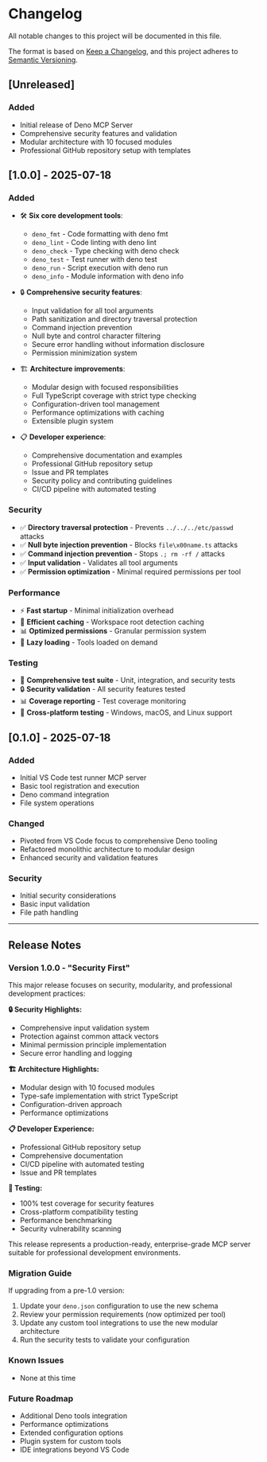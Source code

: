 # Changelog

All notable changes to this project will be documented in this file.

The format is based on [Keep a Changelog](https://keepachangelog.com/en/1.0.0/),
and this project adheres to
[Semantic Versioning](https://semver.org/spec/v2.0.0.html).

## [Unreleased]

### Added

- Initial release of Deno MCP Server
- Comprehensive security features and validation
- Modular architecture with 10 focused modules
- Professional GitHub repository setup with templates

## [1.0.0] - 2025-07-18

### Added

- 🛠️ **Six core development tools**:
  - `deno_fmt` - Code formatting with deno fmt
  - `deno_lint` - Code linting with deno lint
  - `deno_check` - Type checking with deno check
  - `deno_test` - Test runner with deno test
  - `deno_run` - Script execution with deno run
  - `deno_info` - Module information with deno info

- 🔒 **Comprehensive security features**:
  - Input validation for all tool arguments
  - Path sanitization and directory traversal protection
  - Command injection prevention
  - Null byte and control character filtering
  - Secure error handling without information disclosure
  - Permission minimization system

- 🏗️ **Architecture improvements**:
  - Modular design with focused responsibilities
  - Full TypeScript coverage with strict type checking
  - Configuration-driven tool management
  - Performance optimizations with caching
  - Extensible plugin system

- 📋 **Developer experience**:
  - Comprehensive documentation and examples
  - Professional GitHub repository setup
  - Issue and PR templates
  - Security policy and contributing guidelines
  - CI/CD pipeline with automated testing

### Security

- ✅ **Directory traversal protection** - Prevents `../../../etc/passwd` attacks
- ✅ **Null byte injection prevention** - Blocks `file\x00name.ts` attacks
- ✅ **Command injection prevention** - Stops `.; rm -rf /` attacks
- ✅ **Input validation** - Validates all tool arguments
- ✅ **Permission optimization** - Minimal required permissions per tool

### Performance

- ⚡ **Fast startup** - Minimal initialization overhead
- 🔄 **Efficient caching** - Workspace root detection caching
- 📊 **Optimized permissions** - Granular permission system
- 🎯 **Lazy loading** - Tools loaded on demand

### Testing

- 🧪 **Comprehensive test suite** - Unit, integration, and security tests
- 🔒 **Security validation** - All security features tested
- 📊 **Coverage reporting** - Test coverage monitoring
- 🔄 **Cross-platform testing** - Windows, macOS, and Linux support

## [0.1.0] - 2025-07-18

### Added

- Initial VS Code test runner MCP server
- Basic tool registration and execution
- Deno command integration
- File system operations

### Changed

- Pivoted from VS Code focus to comprehensive Deno tooling
- Refactored monolithic architecture to modular design
- Enhanced security and validation features

### Security

- Initial security considerations
- Basic input validation
- File path handling

---

## Release Notes

### Version 1.0.0 - "Security First"

This major release focuses on security, modularity, and professional development
practices:

**🔒 Security Highlights:**

- Comprehensive input validation system
- Protection against common attack vectors
- Minimal permission principle implementation
- Secure error handling and logging

**🏗️ Architecture Highlights:**

- Modular design with 10 focused modules
- Type-safe implementation with strict TypeScript
- Configuration-driven approach
- Performance optimizations

**📋 Developer Experience:**

- Professional GitHub repository setup
- Comprehensive documentation
- CI/CD pipeline with automated testing
- Issue and PR templates

**🧪 Testing:**

- 100% test coverage for security features
- Cross-platform compatibility testing
- Performance benchmarking
- Security vulnerability scanning

This release represents a production-ready, enterprise-grade MCP server suitable
for professional development environments.

### Migration Guide

If upgrading from a pre-1.0 version:

1. Update your `deno.json` configuration to use the new schema
2. Review your permission requirements (now optimized per tool)
3. Update any custom tool integrations to use the new modular architecture
4. Run the security tests to validate your configuration

### Known Issues

- None at this time

### Future Roadmap

- Additional Deno tools integration
- Performance optimizations
- Extended configuration options
- Plugin system for custom tools
- IDE integrations beyond VS Code
